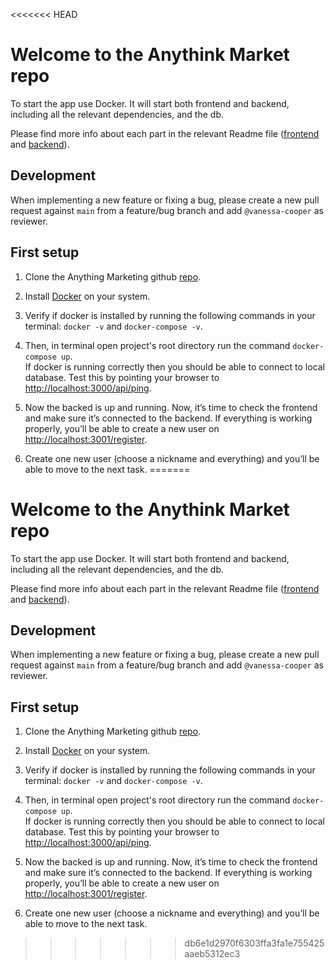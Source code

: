 <<<<<<< HEAD
# Welcome to the Anythink Market repo

To start the app use Docker. It will start both frontend and backend, including all the relevant dependencies, and the db.

Please find more info about each part in the relevant Readme file ([frontend](frontend/readme.md) and [backend](backend/README.md)).

## Development

When implementing a new feature or fixing a bug, please create a new pull request against `main` from a feature/bug branch and add `@vanessa-cooper` as reviewer.

## First setup

1. Clone the Anything Marketing github [repo](https://github.com/ObelusFamily/Anythink-Market-0bvaz).
2. Install [Docker](https://docs.docker.com/get-docker/) on your system.
3. Verify if docker is installed by running the following commands in your terminal: `docker -v` and `docker-compose -v`.

4. Then, in terminal open project's root directory run the command `docker-compose up`.
   <br>If docker is running correctly then you should be able to connect to local database. Test this by pointing your browser to [http://localhost:3000/api/ping](http://localhost:3000/api/ping).

5. Now the backed is up and running. Now, it’s time to check the frontend and make sure it’s connected to the backend. If everything is working properly, you’ll be able to create a new user on [http://localhost:3001/register](http://localhost:3001/register).
6. Create one new user (choose a nickname and everything) and you’ll be able to move to the next task.
=======
# Welcome to the Anythink Market repo

To start the app use Docker. It will start both frontend and backend, including all the relevant dependencies, and the db.

Please find more info about each part in the relevant Readme file ([frontend](frontend/readme.md) and [backend](backend/README.md)).

## Development

When implementing a new feature or fixing a bug, please create a new pull request against `main` from a feature/bug branch and add `@vanessa-cooper` as reviewer.

## First setup

1. Clone the Anything Marketing github [repo](https://github.com/ObelusFamily/Anythink-Market-0bvaz).
2. Install [Docker](https://docs.docker.com/get-docker/) on your system.
3. Verify if docker is installed by running the following commands in your terminal: `docker -v` and `docker-compose -v`.

4. Then, in terminal open project's root directory run the command `docker-compose up`.
   <br>If docker is running correctly then you should be able to connect to local database. Test this by pointing your browser to [http://localhost:3000/api/ping](http://localhost:3000/api/ping).

5. Now the backed is up and running. Now, it’s time to check the frontend and make sure it’s connected to the backend. If everything is working properly, you’ll be able to create a new user on [http://localhost:3001/register](http://localhost:3001/register).
6. Create one new user (choose a nickname and everything) and you’ll be able to move to the next task.
>>>>>>> db6e1d2970f6303ffa3fa1e755425aaeb5312ec3
